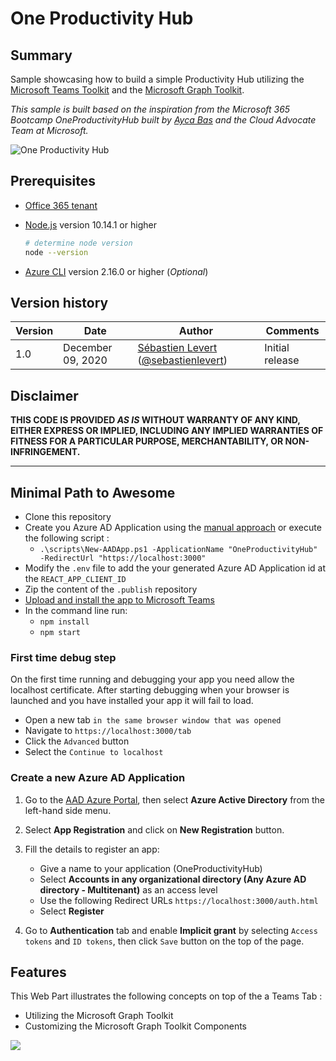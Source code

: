 # One Productivity Hub

## Summary

Sample showcasing how to build a simple Productivity Hub utilizing the [Microsoft Teams Toolkit](https://docs.microsoft.com/en-us/microsoftteams/platform/toolkit/visual-studio-code-overview) and the [Microsoft Graph Toolkit](https://aka.ms/mgt).

_This sample is built based on the inspiration from the Microsoft 365 Bootcamp OneProductivityHub built by [Ayca Bas](https://twitter.com/aycabs) and the Cloud Advocate Team at Microsoft._ 

![One Productivity Hub](assets/OneProductivityHub.png)

## Prerequisites

* [Office 365 tenant](https://dev.office.com/sharepoint/docs/spfx/set-up-your-development-environment)
* [Node.js](https://nodejs.org) version 10.14.1 or higher


    ```bash
    # determine node version
    node --version
    ```

* [Azure CLI](https://docs.microsoft.com/en-us/cli/azure/install-azure-cli) version 2.16.0 or higher (_Optional_)


## Version history

Version|Date|Author|Comments
-------|----|----|--------
1.0|December 09, 2020| [Sébastien Levert](https://www.linkedin.com/in/sebastienlevert) ([@sebastienlevert](https://twitter.com/sebastienlevert)) |Initial release

## Disclaimer

**THIS CODE IS PROVIDED *AS IS* WITHOUT WARRANTY OF ANY KIND, EITHER EXPRESS OR IMPLIED, INCLUDING ANY IMPLIED WARRANTIES OF FITNESS FOR A PARTICULAR PURPOSE, MERCHANTABILITY, OR NON-INFRINGEMENT.**

---

## Minimal Path to Awesome

* Clone this repository
* Create you Azure AD Application using the [manual approach](#create-a-new-azure-ad-application) or execute the following script :
  * `.\scripts\New-AADApp.ps1 -ApplicationName "OneProductivityHub" -RedirectUrl "https://localhost:3000"`
* Modify the `.env` file to add the your generated Azure AD Application id at the `REACT_APP_CLIENT_ID`
* Zip the content of the `.publish` repository
* [Upload and install the app to Microsoft Teams](https://docs.microsoft.com/en-us/microsoftteams/platform/concepts/deploy-and-publish/apps-upload#upload-your-package-into-a-team-or-conversation-using-the-store)
* In the command line run:
  * `npm install`
  * `npm start`

### First time debug step
On the first time running and debugging your app you need allow the localhost certificate.  After starting debugging when your browser is launched and you have installed your app it will fail to load.

- Open a new tab `in the same browser window that was opened`
- Navigate to `https://localhost:3000/tab`
- Click the `Advanced` button
- Select the `Continue to localhost`

### Create a new Azure AD Application

1. Go to the [AAD Azure Portal](https://aad.portal.azure.com), then select **Azure Active Directory** from the left-hand side menu.
  
2. Select **App Registration** and click on **New Registration** button.

3. Fill the details to register an app:
   * Give a name to your application (OneProductivityHub)
   * Select **Accounts in any organizational directory (Any Azure AD directory - Multitenant)** as an access level
   * Use the following Redirect URLs `https://localhost:3000/auth.html`
   * Select **Register**

4. Go to **Authentication** tab and enable **Implicit grant** by selecting `Access tokens` and `ID tokens`, then click `Save` button on the top of the page.

## Features

This Web Part illustrates the following concepts on top of the a Teams Tab :

* Utilizing the Microsoft Graph Toolkit
* Customizing the Microsoft Graph Toolkit Components

<img src="https://m365-visitor-stats.azurewebsites.net/teams-dev-samples/samples/tab-one-productivity-hub" />
